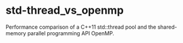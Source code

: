 # std-thread_vs_openmp
Performance comparison of a C++11 std::thread pool and the shared-memory parallel programming API OpenMP.
